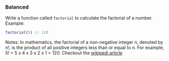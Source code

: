 ### Balanced 

Write a function called ```factorial``` to calculate the factorial of a number.
Example:

```jsx
factorial(5) // 120
```

Notes: In mathematics, the factorial of a non-negative integer n, denoted by n!, is the product of all positive integers less than or equal to n. For example, 5! = 5 x 4 x 3 x 2 x 1 = 120. Checkout the [wikipedi article](https://en.wikipedia.org/wiki/Factorial)
